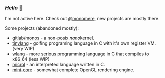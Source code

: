 ### _Hello_ :doughnut:

I'm not active here. Check out [@monomere](https://github.com/monomere), new projects are mostly there.

Some projects (abandoned mostly):
* [gitlab/monos](https://gitlab.com/somerandomdev49/monos) - a non-posix *nano*kernel.
* [tinylang](https://github.com/somerandomdev49/tinylang) - golfing programing language in C with it's own register VM. (very WIP)
* [wlang](https://github.com/somerandomdev49/wlang) - more serious programming language in C that compiles to x86_64 (less WIP)
* [microl](https://github.com/somerandomdev49/microl) - an interpreted language written in C.
* [mini-core](https://github.com/somerandomdev49/mini-core) - somewhat complete OpenGL rendering engine.
